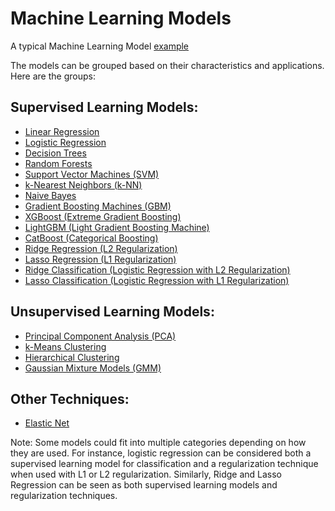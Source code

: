# Machine Learning Models

A typical Machine Learning Model [example](https://github.com/cloudpedagogy/models/blob/main/ml/Machine_Learning_Model.ipynb)

The models can be grouped based on their characteristics and applications. Here are the groups:

## Supervised Learning Models:
- [Linear Regression](https://github.com/cloudpedagogy/models/blob/main/ml/Linear_Regression.ipynb)
- [Logistic Regression](https://github.com/cloudpedagogy/models/blob/main/ml/Logistic_Regression.ipynb)
- [Decision Trees](https://github.com/cloudpedagogy/models/blob/main/ml/Decision_Trees.ipynb)
- [Random Forests](https://github.com/cloudpedagogy/models/blob/main/ml/Random_Forests.ipynb)
- [Support Vector Machines (SVM)](https://github.com/cloudpedagogy/models/blob/main/ml/Support_Vector_Machines_(SVM).ipynb)
- [k-Nearest Neighbors (k-NN)](https://github.com/cloudpedagogy/models/blob/main/ml/k_Nearest_Neighbors_(k_NN).ipynb)
- [Naive Bayes](https://github.com/cloudpedagogy/models/blob/main/ml/Naive_Bayes.ipynb)
- [Gradient Boosting Machines (GBM)](https://github.com/cloudpedagogy/models/blob/main/ml/Gradient_Boosting_Machines_(GBM).ipynb)
- [XGBoost (Extreme Gradient Boosting)](https://github.com/cloudpedagogy/models/blob/main/ml/XGBoost_(Extreme_Gradient_Boosting).ipynb)
- [LightGBM (Light Gradient Boosting Machine)](https://github.com/cloudpedagogy/models/blob/main/ml/LightGBM_(Light_Gradient_Boosting_Machine).ipynb)
- [CatBoost (Categorical Boosting)](https://github.com/cloudpedagogy/models/blob/main/ml/CatBoost_(Categorical_Boosting).ipynb)
- [Ridge Regression (L2 Regularization)](https://github.com/cloudpedagogy/models/blob/main/ml/Ridge_Regression_(L2_Regularization).ipynb)
- [Lasso Regression (L1 Regularization)](https://github.com/cloudpedagogy/models/blob/main/ml/Lasso_Regression_(L1_Regularization).ipynb)
- [Ridge Classification (Logistic Regression with L2 Regularization)](https://github.com/cloudpedagogy/models/blob/main/ml/Ridge_Classification_(Logistic_Regression_with_L2_Regularization).ipynb)
- [Lasso Classification (Logistic Regression with L1 Regularization)](https://github.com/cloudpedagogy/models/blob/main/ml/Lasso_Classification_(Logistic_Regression_with_L1_Regularization).ipynb)

## Unsupervised Learning Models:
- [Principal Component Analysis (PCA)](https://github.com/cloudpedagogy/models/blob/main/ml/Principal_Component_Analysis_(PCA).ipynb)
- [k-Means Clustering](https://github.com/cloudpedagogy/models/blob/main/ml/k_Means_Clustering.ipynb)
- [Hierarchical Clustering](https://github.com/cloudpedagogy/models/blob/main/ml/Hierarchical_Clustering.ipynb)
- [Gaussian Mixture Models (GMM)](https://github.com/cloudpedagogy/models/blob/main/ml/Gaussian_Mixture_Models_(GMM).ipynb)

## Other Techniques:
- [Elastic Net](https://github.com/cloudpedagogy/models/blob/main/ml/Elastic_Net.ipynb)

Note: Some models could fit into multiple categories depending on how they are used. For instance, logistic regression can be considered both a supervised learning model for classification and a regularization technique when used with L1 or L2 regularization. Similarly, Ridge and Lasso Regression can be seen as both supervised learning models and regularization techniques.
